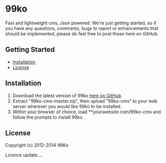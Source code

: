 99ko
===================

Fast and lightweight cms, Json powered.
We're just getting started, so if you have any questions, comments, bugs to report or enhancements that should be implemented, please do feel free to post those here on GitHub.

## Getting Started
- [Installation](#installation)
- [License](#license)

## Installation
1. Download the latest version of 99ko [here on GitHub](https://github.com/99ko-project/99ko-cms/archive/master.zip).
2. Extract "99ko-cms-master.zip", then upload "99ko-cms" to your web server wherever you would like 99ko to be installed. 
3. Within your browser of choice, load **yourwebsite.com/99ko-cms and follow the prompts to install 99ko.

## License

Copyright (c) 2012-2014 99Ko

Licence update....
